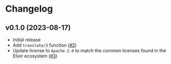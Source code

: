 # Changelog

## v0.1.0 (2023-08-17)

* Initial release
* Add `translate/3` function ([#2](https://github.com/hergetto/deepl_ex/pull/2))
* Update license to `Apache-2.0` to match the common licenses found in the Elixir ecosystem ([#3](https://github.com/hergetto/deepl_ex/pull/3))
